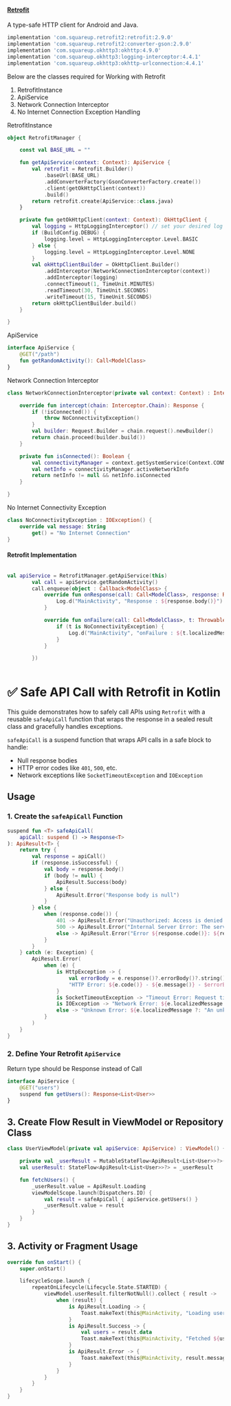 [<h4> Retrofit </h4>](https://github.com/sandeep9094/AndroidUtils/tree/master/retrofit)

A type-safe HTTP client for Android and Java.
```sh
implementation 'com.squareup.retrofit2:retrofit:2.9.0'
implementation 'com.squareup.retrofit2:converter-gson:2.9.0'
implementation 'com.squareup.okhttp3:okhttp:4.9.0'
implementation 'com.squareup.okhttp3:logging-interceptor:4.4.1'
implementation 'com.squareup.okhttp3:okhttp-urlconnection:4.4.1'
```

Below are the classes required for Working with Retrofit
1. RetrofitInstance
2. ApiService
3. Network Connection Interceptor
4. No Internet Connection Exception Handling

RetrofitInstance

```kotlin
object RetrofitManager {

    const val BASE_URL = ""

    fun getApiService(context: Context): ApiService {
        val retrofit = Retrofit.Builder()
            .baseUrl(BASE_URL)
            .addConverterFactory(GsonConverterFactory.create())
            .client(getOkHttpClient(context))
            .build()
        return retrofit.create(ApiService::class.java)
    }

    private fun getOkHttpClient(context: Context): OkHttpClient {
        val logging = HttpLoggingInterceptor() // set your desired log level
        if (BuildConfig.DEBUG) {
            logging.level = HttpLoggingInterceptor.Level.BASIC
        } else {
            logging.level = HttpLoggingInterceptor.Level.NONE
        }
        val okHttpClientBuilder = OkHttpClient.Builder()
            .addInterceptor(NetworkConnectionInterceptor(context))
            .addInterceptor(logging)
            .connectTimeout(1, TimeUnit.MINUTES)
            .readTimeout(30, TimeUnit.SECONDS)
            .writeTimeout(15, TimeUnit.SECONDS)
        return okHttpClientBuilder.build()
    }

}
```
ApiService

```kotlin
interface ApiService {
    @GET("/path")
    fun getRandomActivity(): Call<ModelClass>
}
```
Network Connection Interceptor

```kotlin
class NetworkConnectionInterceptor(private val context: Context) : Interceptor {

    override fun intercept(chain: Interceptor.Chain): Response {
        if (!isConnected()) {
            throw NoConnectivityException()
        }
        val builder: Request.Builder = chain.request().newBuilder()
        return chain.proceed(builder.build())
    }

    private fun isConnected(): Boolean {
        val connectivityManager = context.getSystemService(Context.CONNECTIVITY_SERVICE) as ConnectivityManager
        val netInfo = connectivityManager.activeNetworkInfo
        return netInfo != null && netInfo.isConnected
    }

}
```
No Internet Connectivity Exception

```kotlin
class NoConnectivityException : IOException() {
    override val message: String
        get() = "No Internet Connection"
}
```

<h4> Retrofit Implementation </h4>

```kotlin

val apiService = RetrofitManager.getApiService(this)
        val call = apiService.getRandomActivity()
        call.enqueue(object : Callback<ModelClass> {
            override fun onResponse(call: Call<ModelClass>, response: Response<ModelClass>) {
                Log.d("MainActivity", "Response : ${response.body()}")
            }

            override fun onFailure(call: Call<ModelClass>, t: Throwable) {
                if (t is NoConnectivityException) {
                    Log.d("MainActivity", "onFailure : ${t.localizedMessage}")
                }
            }

        })
	
```


# ✅ Safe API Call with Retrofit in Kotlin

This guide demonstrates how to safely call APIs using `Retrofit` with a reusable `safeApiCall` function that wraps the response in a sealed result class and gracefully handles exceptions.

`safeApiCall` is a suspend function that wraps API calls in a safe block to handle:

- Null response bodies
- HTTP error codes like `401`, `500`, etc.
- Network exceptions like `SocketTimeoutException` and `IOException`



##  Usage

### 1. Create the `safeApiCall` Function

```kotlin
suspend fun <T> safeApiCall(
    apiCall: suspend () -> Response<T>
): ApiResult<T> {
    return try {
        val response = apiCall()
        if (response.isSuccessful) {
            val body = response.body()
            if (body != null) {
                ApiResult.Success(body)
            } else {
                ApiResult.Error("Response body is null")
            }
        } else {
            when (response.code()) {
                401 -> ApiResult.Error("Unauthorized: Access is denied due to invalid credentials")
                500 -> ApiResult.Error("Internal Server Error: The server encountered an error and could not complete your request.")
                else -> ApiResult.Error("Error ${response.code()}: ${response.message()}")
            }
        }
    } catch (e: Exception) {
        ApiResult.Error(
            when (e) {
                is HttpException -> {
                    val errorBody = e.response()?.errorBody()?.string()
                    "HTTP Error: ${e.code()} - ${e.message()} - $errorBody"
                }
                is SocketTimeoutException -> "Timeout Error: Request timed out"
                is IOException -> "Network Error: ${e.localizedMessage ?: "Unknown network error"}"
                else -> "Unknown Error: ${e.localizedMessage ?: "An unknown error occurred"}"
            }
        )
    }
}
```



### 2. Define Your Retrofit `ApiService`
Return type should be Response instead of Call

```kotlin
interface ApiService {
    @GET("users")
    suspend fun getUsers(): Response<List<User>>
}
```


## 3. Create Flow Result in ViewModel or Repository Class

```kotlin
class UserViewModel(private val apiService: ApiService) : ViewModel() {

    private val _userResult = MutableStateFlow<ApiResult<List<User>>?>(null)
    val userResult: StateFlow<ApiResult<List<User>>?> = _userResult

    fun fetchUsers() {
        _userResult.value = ApiResult.Loading
        viewModelScope.launch(Dispatchers.IO) {
            val result = safeApiCall { apiService.getUsers() }
            _userResult.value = result
        }
    }
}
```


## 3. Activity or Fragment Usage

```kotlin
override fun onStart() {
    super.onStart()

    lifecycleScope.launch {
        repeatOnLifecycle(Lifecycle.State.STARTED) {
            viewModel.userResult.filterNotNull().collect { result ->
                when (result) {
                    is ApiResult.Loading -> {
                        Toast.makeText(this@MainActivity, "Loading users...", Toast.LENGTH_SHORT).show()
                    }
                    is ApiResult.Success -> {
                        val users = result.data
                        Toast.makeText(this@MainActivity, "Fetched ${users.size} users", Toast.LENGTH_SHORT).show()
                    }
                    is ApiResult.Error -> {
                        Toast.makeText(this@MainActivity, result.message, Toast.LENGTH_LONG).show()
                    }
                }
            }
        }
    }
}
```

